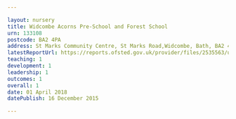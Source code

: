 ```yaml
---

layout: nursery
title: Widcombe Acorns Pre-School and Forest School
urn: 133108
postcode: BA2 4PA
address: St Marks Community Centre, St Marks Road,Widcombe, Bath, BA2 4PA
latestReportUrl: https://reports.ofsted.gov.uk/provider/files/2535563/urn/133108.pdf
teaching: 1
development: 1
leadership: 1
outcomes: 1
overall: 1
date: 01 April 2018 
datePublish: 16 December 2015

---
```

